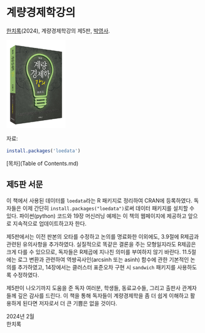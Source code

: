 # 계량경제학강의

[한치록][home](2024), 계량경제학강의 제5판, [박영사][pybook].

<img src="v5-cover.jpg" border="0" height="230" />

자료:
```r
install.packages('loedata')
```

[목차](Table of Contents.md)

## 제5판 서문

이 책에서 사용된 데이터를 `loedata`라는 R 패키지로 정리하여 CRAN에
등록하였다. 독자들은 이제 간단히
`install.packages("loedata")`로써 데이터 패키지를 설치할 수
있다. 파이썬(python) 코드와 19장 머신러닝 예제는 이 책의 웹페이지에
제공하고 앞으로 지속적으로 업데이트하고자 한다.

제5판에서는 이전 판본의 오타를 수정하고 논의를 명료화한 이외에도,
3.9절에 R제곱과 관련된 유의사항을 추가하였다. 실질적으로 똑같은 결론을
주는 모형일지라도 R제곱은 크게 다를 수 있으므로, 독자들은 R제곱에
지나친 의미를 부여하지 않기 바란다. 11.5절에는 로그 변환과 관련하여
역쌍곡사인(arcsinh 또는 asinh) 함수에 관한 기본적인 논의를 추가하였고,
14장에서는 클러스터 표준오차 구현 시 `sandwich` 패키지를
사용하도록 수정하였다.

제5판이 나오기까지 도움을 준 독자 여러분, 학생들, 동료교수들, 그리고
출판사 관계자들께 깊은 감사를 드린다. 이 책을 통해 독자들이
계량경제학을 좀 더 쉽게 이해하고 활용하게 된다면 저자로서 더 큰 기쁨은
없을 것이다.

2024년 2월<br />
한치록

[home]: https://chan079.github.io
[pybook]: https://www.pybook.co.kr/mall/book/field?goodsno=2198

